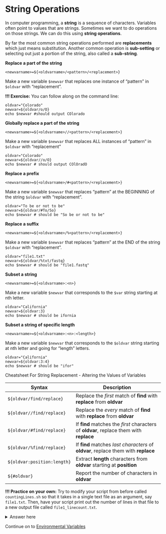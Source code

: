 # String Operations

In computer programming, a **string** is a sequence of characters. Variables often point to values that are strings. Sometimes we want to do operations on those strings. We can do this using **string operations**.

By far the most common string operations performed are **replacements** which just means substitution. Another common operation is **sub-setting** or selecting out just a portion of the string, also called a **sub-string**.

**Replace a part of the string**

`<newvarname>=${<oldvarname>/<pattern>/<replacement>}`

Make a new variable `$newvar` that replaces one instance of “pattern” in `$oldvar` with “replacement”.

**!!! Exercise:** You can follow along on the command line:

```
oldvar="Colorado"
newvar=${oldvar/o/O}
echo $newvar #should output COlorado
```

**Globally replace a part of the string**

```
<newvarname>=${<oldvarname>//<pattern>/<replacement>}
```

Make a new variable `$newvar` that replaces ALL instances of “pattern” in `$oldvar` with “replacement”

```
oldvar="Colorado"
newvar=${oldvar//o/O}
echo $newvar # should output COlOradO
```

**Replace a prefix**

`<newvarname>=${<oldvarname>/#<pattern>/<replacement>}`

Make a new variable `$newvar` that replaces “pattern” at the BEGINNING of the string `$oldvar` with “replacement”.

```
oldvar="To be or not to be"
newvar=${oldvar/#To/So}
echo $newvar # should be "So be or not to be"
```

**Replace a suffix**

`<newvarname>=${<oldvarname>/%<pattern>/<replacement>}`

Make a new variable `$newvar` that replaces “pattern” at the END of the string `$oldvar` with “replacement”.

```
oldvar="file1.txt"
newvar=${oldvar/%txt/fastq}
echo $newvar # should be "file1.fastq"
```

**Subset a string** 

`<newvarname>=${<oldvarname>:<n>}`

Make a new variable `$newvar` that corresponds to the `$var` string starting at nth letter.

```
oldvar="California"
newvar=${oldvar:3}
echo $newvar # should be ifornia
```

**Subset a string of specific length** 

`<newvarname>=${<oldvarname>:<n>:<length>}`

Make a new variable `$newvar` that corresponds to the `$oldvar` string starting at nth letter and going for “length” letters.

```
oldvar="California"
newvar=${oldvar:3:4}
echo $newvar # should be "ifor"
```

Cheatsheet For String Replacement - Altering the Values of Variables

| Syntax | Description |
|--------|-------------|
| `${oldvar/find/replace}` | Replace the *first* match of **find** with **replace** from **oldvar** |
| `${oldvar//find/replace}` | Replace the *every* match of **find** with **replace** from **oldvar** |
| `${oldvar/#find/replace}` | If **find** matches the *first* characters of **oldvar**, replace them with **replace** |
| `${oldvar/%find/replace}` | If **find** matches *last characters* of **oldvar**, replace them with **replace** |
| `${oldvar:position:length}` | Extract **length** characters from **oldvar** starting at **position** |
| `${#oldvar}` | Report the number of characters in **oldvar** |

**!!! Practice on your own:** Try to modify your script from before called `countingLines.sh` so that it takes in a single text file as an argument, say `file1.txt`. Then, have your script print out the number of lines in that file to a new output file called `file1_linecount.txt`.


<details>
  <summary>Answer here</summary>

```
#!/usr/bin/env bash
 
# capture the first argument in a variable called myfirstfile
myfirstfile=$1
 
# use a sub-string substitution line to create a new variable called myoutputfile in which .txt is substituted for _linecount.txt
myoutputfile=${myfirstfile/%.txt/_linecount.txt}
 
# operate on the input file and save the line count to the desired output file
wc -l $myfirstfile > $myoutputfile
```

</details>

Continue on to [Environmental Variables](3-9_Environmental_Variables.md)
